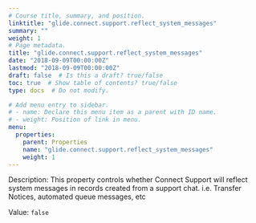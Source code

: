 ```yaml
---
# Course title, summary, and position.
linktitle: "glide.connect.support.reflect_system_messages"
summary: ""
weight: 1
# Page metadata.
title: "glide.connect.support.reflect_system_messages"
date: "2018-09-09T00:00:00Z"
lastmod: "2018-09-09T00:00:00Z"
draft: false  # Is this a draft? true/false
toc: true  # Show table of contents? true/false
type: docs  # Do not modify.

# Add menu entry to sidebar.
# - name: Declare this menu item as a parent with ID name.
# - weight: Position of link in menu.
menu:
  properties:
    parent: Properties
    name: "glide.connect.support.reflect_system_messages"
    weight: 1
---
```


Description: This property controls whether Connect Support will reflect system messages in records created from a support chat.  i.e. Transfer Notices, automated queue messages, etc


Value: `false`